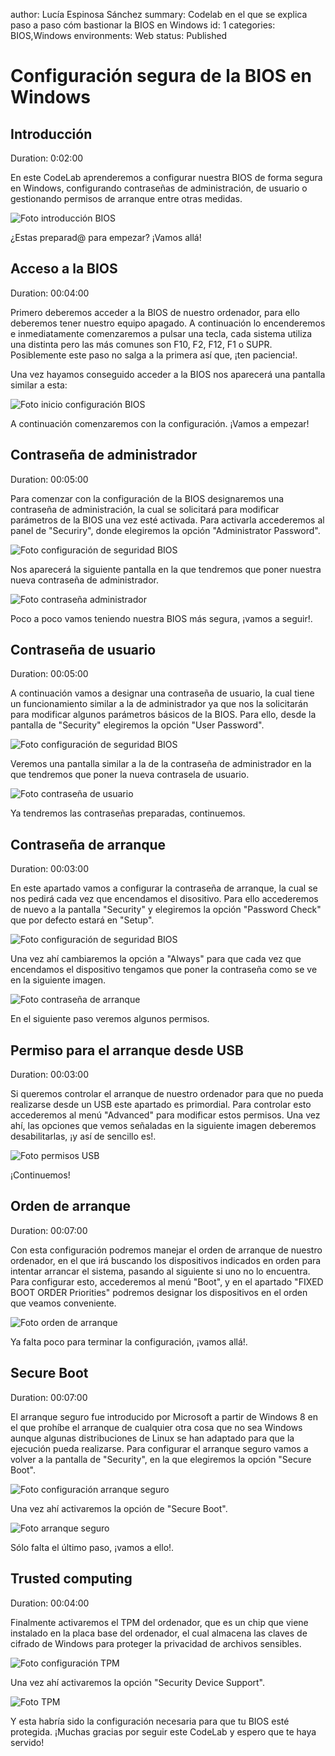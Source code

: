 author: Lucía Espinosa Sánchez
summary: Codelab en el que se explica paso a paso cóm bastionar la BIOS en Windows
id: 1
categories: BIOS,Windows
environments: Web
status: Published

# Configuración segura de la BIOS en Windows

## Introducción
Duration: 0:02:00

En este CodeLab aprenderemos a configurar nuestra BIOS de forma segura en Windows, configurando contraseñas de administración, de usuario o gestionando permisos de arranque entre otras medidas.

![Foto introducción BIOS](/pictures/bios.jpg)

¿Estas preparad@ para empezar? ¡Vamos allá!

## Acceso a la BIOS
Duration: 00:04:00

Primero deberemos acceder a la BIOS de nuestro ordenador, para ello deberemos tener nuestro equipo apagado. A continuación lo encenderemos e inmediatamente comenzaremos a pulsar una tecla, cada sistema utiliza una distinta pero las más comunes son F10, F2, F12, F1 o SUPR. Posiblemente este paso no salga a la primera así que, ¡ten paciencia!.

Una vez hayamos conseguido acceder a la BIOS nos aparecerá una pantalla similar a esta:

![Foto inicio configuración BIOS](/pictures/bios_config.jpg)

A continuación comenzaremos con la configuración. ¡Vamos a empezar!

## Contraseña de administrador
Duration: 00:05:00

Para comenzar con la configuración de la BIOS designaremos una contraseña de administración, la cual se solicitará para modificar parámetros de la BIOS una vez esté activada. Para activarla accederemos al panel de "Securiry", donde elegiremos la opción "Administrator Password".

![Foto configuración de seguridad BIOS](/pictures/security_config_AP.jpg)

Nos aparecerá la siguiente pantalla en la que tendremos que poner nuestra nueva contraseña de administrador.

![Foto contraseña administrador](/pictures/administrator_password.jpg)

Poco a poco vamos teniendo nuestra BIOS más segura, ¡vamos a seguir!.

## Contraseña de usuario
Duration: 00:05:00

A continuación vamos a designar una contraseña de usuario, la cual tiene un funcionamiento similar a la de administrador ya que nos la solicitarán para modificar algunos parámetros básicos de la BIOS. Para ello, desde la pantalla de "Security" elegiremos la opción "User Password". 

![Foto configuración de seguridad BIOS](/pictures/security_config_AP.jpg)

Veremos una pantalla similar a la de la contraseña de administrador en la que tendremos que poner la nueva contrasela de usuario.

![Foto contraseña de usuario](/pictures/security_config_UP.jpg)

Ya tendremos las contraseñas preparadas, continuemos.

## Contraseña de arranque
Duration: 00:03:00

En este apartado vamos a configurar la contraseña de arranque, la cual se nos pedirá cada vez que encendamos el disositivo. Para ello accederemos de nuevo a la pantalla "Security" y elegiremos la opción "Password Check" que por defecto estará en "Setup".

![Foto configuración de seguridad BIOS](/pictures/security_config_PC.jpg)

Una vez ahí cambiaremos la opción a "Always" para que cada vez que encendamos el dispositivo tengamos que poner la contraseña como se ve en la siguiente imagen.

![Foto contraseña de arranque](/pictures/password_check.jpg)

En el siguiente paso veremos algunos permisos.

## Permiso para el arranque desde USB
Duration: 00:03:00

Si queremos controlar el arranque de nuestro ordenador para que no pueda realizarse desde un USB este apartado es primordial.
Para controlar esto accederemos al menú "Advanced" para modificar estos permisos.
Una vez ahí, las opciones que vemos señaladas en la siguiente imagen deberemos desabilitarlas, ¡y así de sencillo es!.

![Foto permisos USB](/pictures/USB_power.jpg)

¡Continuemos!

## Orden de arranque
Duration: 00:07:00

Con esta configuración podremos manejar el orden de arranque de nuestro ordenador, en el que irá buscando los dispositivos indicados en orden para intentar arrancar el sistema, pasando al siguiente si uno no lo encuentra.
Para configurar esto, accederemos al menú "Boot", y en el apartado "FIXED BOOT ORDER Priorities" podremos designar los dispositivos en el orden que veamos conveniente.

![Foto orden de arranque](/pictures/boot_order.jpg)

Ya falta poco para terminar la configuración, ¡vamos allá!.

## Secure Boot
Duration: 00:07:00

El arranque seguro fue introducido por Microsoft a partir de Windows 8 en el que prohíbe el arranque de cualquier otra cosa que no sea Windows aunque algunas distribuciones de Linux se han adaptado para que la ejecución pueda realizarse. 
Para configurar el arranque seguro vamos a volver a la pantalla de "Security", en la que elegiremos la opción "Secure Boot".

![Foto configuración arranque seguro](/pictures/security_config_SB.jpg)

Una vez ahí activaremos la opción de "Secure Boot".

![Foto arranque seguro](/pictures/secure_boot.jpg)

Sólo falta el último paso, ¡vamos a ello!.

## Trusted computing
Duration: 00:04:00

Finalmente activaremos el TPM del ordenador, que es un chip que viene instalado en la placa base del ordenador, el cual almacena las claves de cifrado de Windows para proteger la privacidad de archivos sensibles. 

![Foto configuración TPM](/pictures/security_config_TC.jpg)

Una vez ahí activaremos la opción "Security Device Support".

![Foto TPM](/pictures/trusted_computing.jpg)


Y esta habría sido la configuración necesaria para que tu BIOS esté protegida. ¡Muchas gracias por seguir este CodeLab y espero que te haya servido!